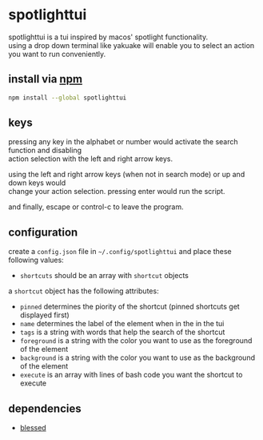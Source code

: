 # spotlighttui
spotlighttui is a tui inspired by macos' spotlight functionality.  
using a drop down terminal like yakuake will enable you to select an action you want to run conveniently.
## install via [npm](https://npmjs.com/package/spotlighttui)
```bash
npm install --global spotlighttui
```  
## keys
pressing any key in the alphabet or number would activate the search function and disabling  
action selection with the left and right arrow keys.  
  
using the left and right arrow keys (when not in search mode) or up and down keys would  
change your action selection. pressing enter would run the script.
  
and finally, escape or control-c to leave the program.  
## configuration
create a `config.json` file in `~/.config/spotlighttui` and place these following values:  

- `shortcuts` should be an array with `shortcut` objects

a `shortcut` object has the following attributes:  

- `pinned` determines the piority of the shortcut (pinned shortcuts get displayed first)
- `name` determines the label of the element when in the in the tui
- `tags` is a string with words that help the search of the shortcut
- `foreground` is a string with the color you want to use as the foreground of the element
- `background` is a string with the color you want to use as the background of the element
- `execute` is an array with lines of bash code you want the shortcut to execute
## dependencies
- [blessed](https://github.com/chjj/blessed)